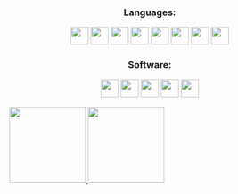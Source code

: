 <h3 align="center">Languages:</h3>
<p align="center"> 
<img height="32" src="https://img.shields.io/badge/-HLSL-000?&logo=Unity" />
<img height="32" src="https://img.shields.io/badge/-CG-000?&logo=Unity" />
<img height="32" src="https://img.shields.io/badge/-GLSL-000?&logo=opengl" />
<img height="32" src="https://img.shields.io/badge/-CSharp-000?&logo=CSharp" />
<img height="32" src="https://img.shields.io/badge/-Python-000?&logo=Python" />
<img height="32" src="https://img.shields.io/badge/-JavaScript-000?&logo=JavaScript" />
<img height="32" src="https://img.shields.io/badge/-Lua-000?&logo=Lua" />
<img height="32" src="https://img.shields.io/badge/-VEX-000?&logo=Houdini" />
</p>



<h3 align="center">Software:</h3>
<p align="center"> 
<img height="32" src="https://img.shields.io/badge/-Unity-000?&logo=Unity" />
<img height="32" src="https://img.shields.io/badge/-UE-000?&logo=unrealengine" />
<img height="32" src="https://img.shields.io/badge/-Houdini-000?&logo=Houdini" />
<img height="32" src="https://img.shields.io/badge/-Blender-000?&logo=Blender" />
<img height="32" src="https://img.shields.io/badge/-PS-000?&logo=adobephotoshop" />
</p>


<a align="center" href="https://www.zhihu.com/people/zhihulzzz/posts">
<img height="137px" src="https://github-readme-stats.vercel.app/api?username=csdjk&hide_title=true&hide_border=true&show_icons=true&include_all_commits=true&count_private=true&line_height=21&text_color=000&icon_color=000&bg_color=0,ea6161,ffc64d,fffc4d,52fa5a&theme=graywhite" />
<img height="137px" src="https://github-readme-stats.vercel.app/api/top-langs/?username=csdjk&hide=html&hide_title=true&hide_border=true&layout=compact&langs_count=6&exclude_repo=comp426,Redventures-Movie-Quotes&text_color=000&icon_color=fff&bg_color=0,52fa5a,4dfcff,c64dff&theme=graywhite" />
</a>
